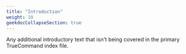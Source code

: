 ```yaml
---
title: "Introduction"
weight: 10
geekdocCollapseSection: true
---
```


Any additional introductory text that isn't being covered in the primary TrueCommand index file.